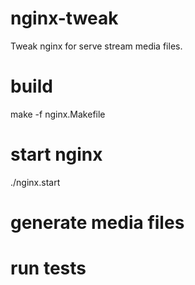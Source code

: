 # nginx-tweak #
Tweak nginx for serve stream media files.

# build #

make -f nginx.Makefile

# start nginx #

./nginx.start

# generate media files #


# run tests #
